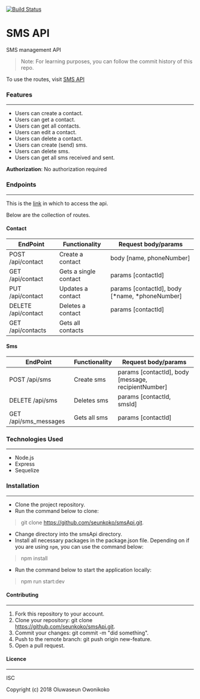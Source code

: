 [![Build Status](https://travis-ci.com/seunkoko/smsApi.svg?branch=develop)](https://travis-ci.com/seunkoko/smsApi)

# SMS API
SMS management API

> Note: For learning purposes, you can follow the commit history of this repo.

To use the routes, visit [SMS API](https://sms-api-staging.herokuapp.com/api/)

### Features
---

* Users can create a contact.
* Users can get a contact.
* Users can get all contacts.
* Users can edit a contact.
* Users can delete a contact.
* Users can create (send) sms.
* Users can delete sms.
* Users can get all sms received and sent.

**Authorization**:
No authorization required

### Endpoints
---

This is the [link](https://banking-app-api.herokuapp.com) in which to access the api. 

Below are the collection of routes.


#### Contact

EndPoint          |   Functionality    |    Request body/params
------------------|--------------------|--------------------------------------------------------------
POST /api/contact  | Create a contact   | body [name, phoneNumber]
GET /api/contact   | Gets a single contact | params [contactId]    
PUT /api/contact   | Updates a contact  | params [contactId], body [*name, *phoneNumber]
DELETE /api/contact | Deletes a contact | params [contactId]
GET /api/contacts  | Gets all contacts |  

#### Sms

EndPoint          |   Functionality    |    Request body/params
------------------|--------------------|--------------------------------------------------------------
POST /api/sms     | Create sms         | params [contactId], body [message, recipientNumber]
DELETE /api/sms   | Deletes sms        | params [contactId, smsId]      
GET /api/sms_messages  | Gets all sms  | params [contactId]

### Technologies Used
---

- Node.js
- Express
- Sequelize


### Installation
---

- Clone the project repository.
- Run the command below to clone:
> git clone https://github.com/seunkoko/smsApi.git.
- Change directory into the smsApi directory.
- Install all necessary packages in the package.json file. Depending on if you are using `npm`, you can use the command below:
> npm install
- Run the command below to start the application locally:
> npm run start:dev


#### Contributing
---

1. Fork this repository to your account.
2. Clone your repository: git clone https://github.com/seunkoko/smsApi.git.
4. Commit your changes: git commit -m "did something".
5. Push to the remote branch: git push origin new-feature.
6. Open a pull request.

#### Licence
---

ISC

Copyright (c) 2018 Oluwaseun Owonikoko
